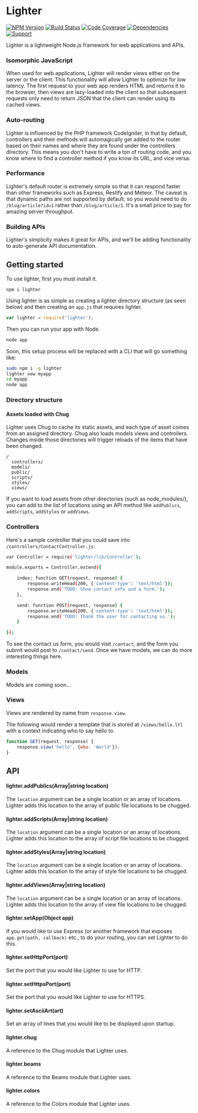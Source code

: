 # Lighter

[![NPM Version](https://badge.fury.io/js/lighter.png)](http://badge.fury.io/js/lighter)
[![Build Status](https://travis-ci.org/zerious/lighter.png?branch=master)](https://travis-ci.org/zerious/lighter)
[![Code Coverage](https://coveralls.io/repos/zerious/lighter/badge.png?branch=master)](https://coveralls.io/r/zerious/lighter)
[![Dependencies](https://david-dm.org/zerious/lighter.png?theme=shields.io)](https://david-dm.org/zerious/lighter)
[![Support](http://img.shields.io/gittip/zerious.png)](https://www.gittip.com/zerious/)

Lighter is a lightweight Node.js framework for web applications and APIs.

### Isomorphic JavaScript

When used for web applications, Lighter will render views either on the server or the
client.  This functionality will allow Lighter to optimize for low latency.  The first
request to your web app renders HTML and returns it to the browser, then views are
lazy-loaded into the client so that subsequent requests only need to return JSON that
the client can render using its cached views.

### Auto-routing

Lighter is influenced by the PHP framework CodeIgniter, in that by default, controllers
and their methods will automagically get added to the router based on their names and
where they are found under the controllers directory. This means you don't have to
write a ton of routing code, and you know where to find a controller method if you
know its URL, and vice versa.

### Performance

Lighter's default router is extremely simple so that it can respond faster than other
frameworks such as Express, Restify and Meteor. The caveat is that dynamic paths are
not supported by default, so you would need to do `/blog/article?id=1` rather than
`/blog/article/1`. It's a small price to pay for amazing server throughput.

### Building APIs

Lighter's simplicity makes it great for APIs, and we'll be adding functionality to
auto-generate API documentation.

## Getting started

To use lighter, first you must install it.

```bash.
npm i lighter
```

Using lighter is as simple as creating a lighter directory structure (as seen below)
and then creating an `app.js` that requires lighter.

```javascript
var lighter = require('lighter');
```

Then you can run your app with Node.
```bash
node app
```

Soon, this setup process will be replaced with a CLI that will go something like:
```bash
sudo npm i -g lighter
lighter new myapp
cd myapp
node app
```

### Directory structure

#### Assets loaded with Chug

Lighter uses Chug to cache its static assets, and each type of asset comes from an
assigned directory. Chug also loads models views and controllers. Changes inside
those directories will trigger reloads of the items that have been changed.
```
/
  controllers/
  models/
  public/
  scripts/
  styles/
  views/
```

If you want to load assets from other directories (such as node_modules/), you can
add to the list of locations using an API method like `addPublics`, `addScripts`,
`addStyles` or `addViews`.

### Controllers

Here's a sample controller that you could save into
`/controllers/ContactController.js`:

```bash
var Controller = require('lighter/lib/Controller');

module.exports = Controller.extend({

	index: function GET(request, response) {
		response.writeHead(200, {'content-type': 'text/html'});
		response.end('TODO: Show contact info and a form.');
	},

	send: function POST(request, response) {
		response.writeHead(200, {'content-type': 'text/html'});
		response.end('TODO: Thank the user for contacting us.');
	}

});
```

To see the contact us form, you would visit `/contact`, and the form you submit
would post to `/contact/send`. Once we have models, we can do more interesting
things here.


### Models

Models are coming soon...

### Views

Views are rendered by name from `response.view`.

The following would render a template that is stored at `/views/hello.ltl` with a
context indicating who to say hello to.
```javascript
function GET(request, response) {
	response.view('hello', {who: 'World'});
}
```

## API

#### lighter.addPublics(Array|string location)
The `location` argument can be a single location or an array of locations. Lighter
adds this location to the array of public file locations to be chugged.

#### lighter.addScripts(Array|string location)
The `location` argument can be a single location or an array of locations. Lighter
adds this location to the array of script file locations to be chugged.

#### lighter.addStyles(Array|string location)
The `location` argument can be a single location or an array of locations. Lighter
adds this location to the array of style file locations to be chugged.

#### lighter.addViews(Array|string location)
The `location` argument can be a single location or an array of locations. Lighter
adds this location to the array of view file locations to be chugged.

#### lighter.setApp(Object app)
If you would like to use Express (or another framework that exposes
`app.get(path, callback)` etc., to do your routing, you can set Lighter to do this.

#### lighter.setHttpPort(port)
Set the port that you would like Lighter to use for HTTP.

#### lighter.setHttpsPort(port)
Set the port that you would like Lighter to use for HTTPS.

#### lighter.setAsciiArt(art)
Set an array of lines that you would like to be displayed upon startup.

#### lighter.chug
A reference to the Chug module that Lighter uses.

#### lighter.beams
A reference to the Beams module that Lighter uses.

#### lighter.colors
A reference to the Colors module that Lighter uses.